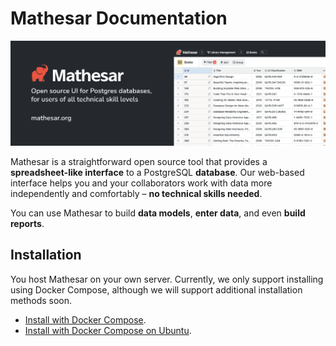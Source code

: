 # Mathesar Documentation

![Mathesar header](assets/images/header.png)

Mathesar is a straightforward open source tool that provides a **spreadsheet-like interface** to a PostgreSQL **database**. Our web-based interface helps you and your collaborators work with data more independently and comfortably – **no technical skills needed**.

You can use Mathesar to build **data models**, **enter data**, and even **build reports**.

## Installation
You host Mathesar on your own server. Currently, we only support installing using Docker Compose, although we will support additional installation methods soon.

- [Install with Docker Compose](installation/docker-compose.md).
- [Install with Docker Compose on Ubuntu](installation/ubuntu.md).

